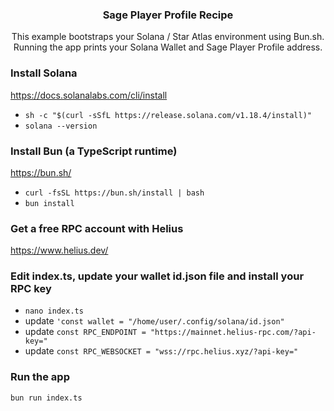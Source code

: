 <a name="readme-top"></a>


<div align="center">
<h3 align="center">Sage Player Profile Recipe</h3>
  <p align="center">
    This example bootstraps your Solana / Star Atlas environment using Bun.sh.
    Running the app prints your Solana Wallet and Sage Player Profile address. 
  </p>
</div>

### Install Solana
https://docs.solanalabs.com/cli/install
- `sh -c "$(curl -sSfL https://release.solana.com/v1.18.4/install)"`
- `solana --version`

### Install Bun (a TypeScript runtime)
https://bun.sh/
- `curl -fsSL https://bun.sh/install | bash`
- `bun install`

### Get a free RPC account with Helius
https://www.helius.dev/

### Edit index.ts, update your wallet id.json file and install your RPC key
- `nano index.ts`
- update `'const wallet = "/home/user/.config/solana/id.json"`
- update `const RPC_ENDPOINT = "https://mainnet.helius-rpc.com/?api-key="`
- update `const RPC_WEBSOCKET = "wss://rpc.helius.xyz/?api-key="`
### Run the app
`bun run index.ts`
